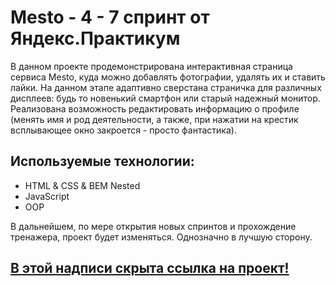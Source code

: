 # **Mesto** - 4 - 7 спринт от Яндекс.Практикум

В данном проекте продемонстрирована интерактивная страница сервиса Mesto, куда можно добавлять фотографии, удалять их и ставить лайки. 
На данном этапе адаптивно сверстана страничка для различных дисплеев: будь то новенький смартфон или старый надежный монитор. Реализована возможность редактировать информацию о профиле (менять имя и род деятельности, а также, при нажатии на крестик всплывающее окно закроется - просто фантастика). 

## Используемые технологии: 
* HTML & CSS & BEM Nested
* JavaScript
* OOP

В дальнейшем, по мере открытия новых спринтов и прохождение тренажера, проект будет изменяться. Однозначно в лучшую сторону.

## [В этой надписи скрыта ссылка на проект!](https://damaskbear.github.io/mesto/ "Жмякай")
